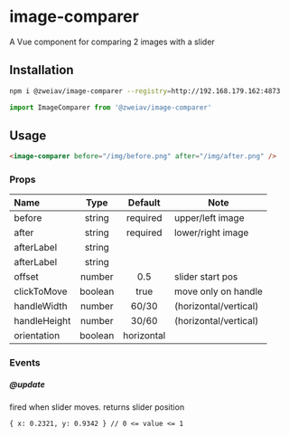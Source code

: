 # image-comparer

A Vue component for comparing 2 images with a slider

## Installation

```bash
npm i @zweiav/image-comparer --registry=http://192.168.179.162:4873
```
```js
import ImageComparer from '@zweiav/image-comparer'
```

## Usage

```html
<image-comparer before="/img/before.png" after="/img/after.png" />
```

### Props

Name | Type | Default | Note
:--- | :---: | :---: | ---
before | string | required | upper/left image
after | string | required | lower/right image
afterLabel | string | |
afterLabel | string | |
offset | number | 0.5 | slider start pos
clickToMove | boolean | true | move only on handle
handleWidth | number | 60/30 | (horizontal/vertical)
handleHeight | number | 30/60 | (horizontal/vertical)
orientation | boolean | horizontal

### Events


##### @update
fired when slider moves. returns slider position
```
{ x: 0.2321, y: 0.9342 } // 0 <= value <= 1
```
